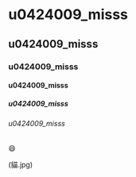 # u0424009_misss
## u0424009_misss
### u0424009_misss
#### u0424009_misss
##### u0424009_misss
###### u0424009_misss
:smile:

(貓.jpg)

